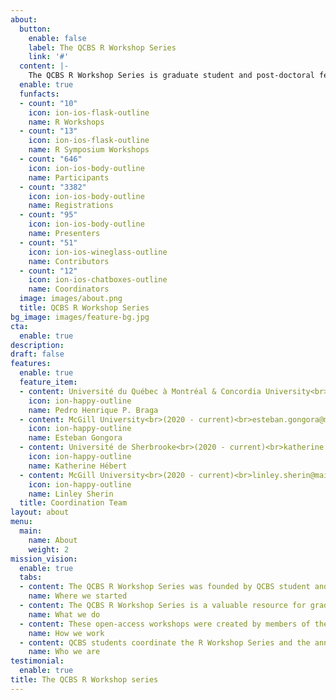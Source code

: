 ```yaml
---
about:
  button:
    enable: false
    label: The QCBS R Workshop Series
    link: '#'
  content: |-
    The QCBS R Workshop Series is graduate student and post-doctoral fellow initiative from the Québec Centre for Biodiversity Science. We organize, develop and instruct R workshops in English and in French to other graduate students and early-career researchers every year to help them navigate statistics for research in ecology, evolution and biodiversity science.
  enable: true
  funfacts:
  - count: "10"
    icon: ion-ios-flask-outline
    name: R Workshops
  - count: "13"
    icon: ion-ios-flask-outline
    name: R Symposium Workshops    
  - count: "646"
    icon: ion-ios-body-outline
    name: Participants
  - count: "3382"
    icon: ion-ios-body-outline
    name: Registrations
  - count: "95"
    icon: ion-ios-body-outline
    name: Presenters
  - count: "51"
    icon: ion-ios-wineglass-outline
    name: Contributors
  - count: "12"
    icon: ion-ios-chatboxes-outline
    name: Coordinators
  image: images/about.png
  title: QCBS R Workshop Series
bg_image: images/feature-bg.jpg
cta:
  enable: true
description:
draft: false
features:
  enable: true
  feature_item:
  - content: Université du Québec à Montréal & Concordia University<br>(2017 - current)<br>ph.pereirabraga@gmail.com
    icon: ion-happy-outline
    name: Pedro Henrique P. Braga
  - content: McGill University<br>(2020 - current)<br>esteban.gongora@mail.mcgill.ca
    icon: ion-happy-outline
    name: Esteban Gongora
  - content: Université de Sherbrooke<br>(2020 - current)<br>katherine.hebert@usherbrooke.ca
    icon: ion-happy-outline
    name: Katherine Hébert
  - content: McGill University<br>(2020 - current)<br>linley.sherin@mail.mcgill.ca
    icon: ion-happy-outline
    name: Linley Sherin
  title: Coordination Team
layout: about
menu:
  main:
    name: About
    weight: 2
mission_vision:
  enable: true
  tabs:
  - content: The QCBS R Workshop Series was founded by QCBS student and post-doctoral fellows Vincent Fugère, Dalal Hanna, and Zofia Taranu in 2014, inspired by the [McGill BGSA stats workshops](https://sites.google.com/site/mcgillbgsa/). All workshops offered today were first developed by QCBS students and postdoctoral fellows, and have been maintained by many other QCBS students and postdoctoral fellows since 2014. In 2017, Léa Blondel, Marie-Hélène Brice and Pedro Henrique P. Braga began a process to improve the reproducibility and collaboration of the workshop material by converting the original Prezi presentations into RMarkdown code, and transitioning to hosting and developing content on GitHub. The current coordination team has continued with this task and will soon have completed the conversion of the written material to RMarkdown and the centralization of all workshops in Github.
    name: Where we started
  - content: The QCBS R Workshop Series is a valuable resource for graduate students and postdoctoral fellows looking to improve their skills and gain experience in R, statistics, collaboration, and teaching, and in critically developing educational content. Almost every aspect of the series is made possible by contributions from students or post-doctoral fellows looking to develop their skills through coordinating the series, contributing to workshop development and instruction, and participating in the workshops year after year.
    name: What we do
  - content: These open-access workshops were created by members of the QCBS both for members of the QCBS and the larger community. The content of these workshops has been continuously peer-reviewed and developed by QCBS members since their initial development in 2014. The workshop series is instructed by graduate students and post-doctoral fellows of the QCBS in English and in French every year.
    name: How we work
  - content: QCBS students coordinate the R Workshop Series and the annual R Symposium. The series is currently coordinated by four QCBS students - Pedro Henrique P. Braga (2017-current), Katherine Hébert (2020-current), Linley Sherin (2020-current), and Esteban Gongora (2020-current). Past coordinators include Marc-Olivier Beausoleil (2018-2019), Léa Blondel (2017-2018), Marie-Hélène Brice (2017-2020), Alexis Carteron (2019-2020), Vincent Fugère (2014-2017), Dalal Hanna (2014-2017), Krista Oke (2016-2017), Jacob Ziegler (2015-2016), Zofia Taranu (2014-2016).
    name: Who we are
testimonial:
  enable: true
title: The QCBS R Workshop series
---
```

